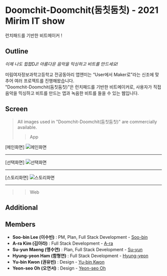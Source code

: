 # Doomchit-Doomchit(둠칫둠칫) - 2021 Mirim IT show
런치패드를 기반한 비트메이커 !

## Outline

_이제 나도 힙합DJ! 아름다운 음악을 믹싱하고 비트를 만드세요!_

미림여자정보과학고등학교 전공동아리 앱앤미는 “User에서 Maker로”라는 신조에 맞추어 여러 프로젝트를 진행해왔습니다.   
"Doomchit-Doomchit(둠칫둠칫)"은 런치패드를 기반한 비트메이커로, 사용자가 직접 음악을 믹싱하고 비트를 만드는 앱과 녹음한 비트를 들을 수 있는 웹입니다.

## Screen

> All images used in "Doomchit-Doomchit(둠칫둠칫)" are commercially available.
>> App

[메인화면]
![메인화면](./img/main.png)

---------------------------------------
[선택화면]
![선택화면](./img/choise.png)

---------------------------------------
[스토리화면]
![스토리화면](./img/story.png)

---------------------------------------
>> Web

## Additional


## Members
* **Soo-bin Lee (이수빈)** : PM, Plan, Full Stack Development - [Soo-bin](https://github.com/ccomangi2)
* **A-ra Kim (김아라)** : Full Stack Development - [A-ra](https://github.com/IknowAra)
* **Su-yun Maeng (맹수연)** : Plan, Full Stack Development - [Su-yun](https://github.com/msuyeon)
* **Hyung-yeon Ham (함형연)** : Full Stack Development - [Hyung-yeon](https://github.com/guddus326)
* **Yu-bin Kwon (권유빈)** : Design - [Yu-bin Kwon]()
* **Yeon-seo Oh (오연서)** : Design - [Yeon-seo Oh]()

